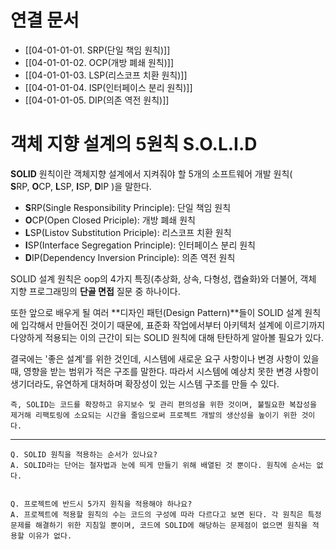 # 연결 문서
- [[04-01-01-01. SRP(단일 책임 원칙)]]
- [[04-01-01-02. OCP(개방 폐쇄 원칙)]]
- [[04-01-01-03. LSP(리스코프 치환 원칙)]]
- [[04-01-01-04. ISP(인터페이스 분리 원칙)]]
- [[04-01-01-05. DIP(의존 역전 원칙)]]

# 객체 지향 설계의 5원칙 S.O.L.I.D

**SOLID** 원칙이란 객체지향 설계에서 지켜줘야 할 5개의 소프트웨어 개발 원칙( **S**RP, **O**CP, **L**SP, **I**SP, **D**IP )을 말한다.

- **S**RP(Single Responsibility Principle): 단일 책임 원칙
- **O**CP(Open Closed Priciple): 개방 폐쇄 원칙
- **L**SP(Listov Substitution Priciple): 리스코프 치환 원칙
- **I**SP(Interface Segregation Principle): 인터페이스 분리 원칙
- **D**IP(Dependency Inversion Principle): 의존 역전 원칙

SOLID 설계 원칙은 oop의 4가지 특징(추상화, 상속, 다형성, 캡슐화)와 더불어, 객체 지향 프로그래밍의 **단골 면접** 질문 중 하나이다. 


또한 앞으로 배우게 될 여러 **디자인 패턴(Design Pattern)**들이 SOLID 설계 원칙에 입각해서 만들어진 것이기 때문에, 표준화 작업에서부터 아키텍처 설계에 이르기까지 다양하게 적용되는 이의 근간이 되는 SOLID 원칙에 대해 탄탄하게 알아볼 필요가 있다.


결국에는 '좋은 설계'를 위한 것인데, 시스템에 새로운 요구 사항이나 변경 사항이 있을 때, 영향을 받는 범위가 적은 구조를 말한다. 따라서 시스템에 예상치 못한 변경 사항이 생기더라도, 유연하게 대처하며 확장성이 있는 시스템 구조를 만들 수 있다.


	즉, SOLID는 코드를 확장하고 유지보수 및 관리 편의성을 위한 것이며, 불필요한 복잡성을 제거해 리팩토링에 소요되는 시간을 줄임으로써 프로젝트 개발의 생산성을 높이기 위한 것이다.


---

	Q. SOLID 원칙을 적용하는 순서가 있나요?
	A. SOLID라는 단어는 철자법과 눈에 띄게 만들기 위해 배열된 것 뿐이다. 원칙에 순서는 없다.


	Q. 프로젝트에 반드시 5가지 원칙을 적용해야 하나요?
	A. 프로젝트에 적용할 원칙의 수는 코드의 구성에 따라 다르다고 보면 된다. 각 원칙은 특정 문제를 해결하기 위한 지침일 뿐이며, 코드에 SOLID에 해당하는 문제점이 없으면 원칙을 적용할 이유가 없다.